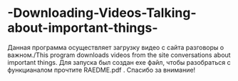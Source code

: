 # -Downloading-Videos-Talking-about-important-things-
Данная программа осуществляет загрузку видео с сайта разговоры о важном./This program downloads videos from the site conversations about important things.
Для запуска был создан exe файл, чтобы разобраться с функцианалом прочтите RAEDME.pdf .
Спасибо за внимание!
